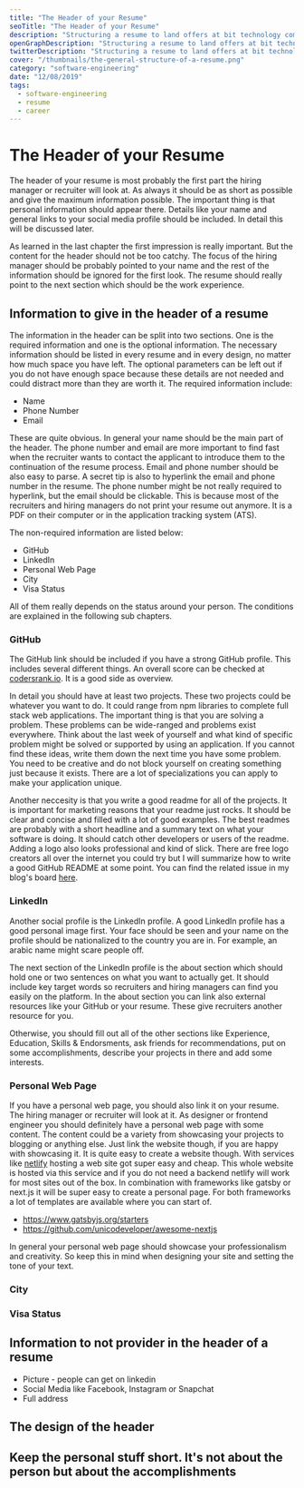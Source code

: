 ```yaml
---
title: "The Header of your Resume"
seoTitle: "The Header of your Resume"
description: "Structuring a resume to land offers at bit technology companies is hard. Follow this guide on how to structure the resume to make it appealing."
openGraphDescription: "Structuring a resume to land offers at bit technology companies is hard. Follow this guide on how to structure the resume to make it appealing."
twitterDescription: "Structuring a resume to land offers at bit technology companies is hard. Follow this guide on how to structure the resume to make it appealing."
cover: "/thumbnails/the-general-structure-of-a-resume.png"
category: "software-engineering"
date: "12/08/2019"
tags:
  - software-engineering
  - resume
  - career
---
```


# The Header of your Resume

The header of your resume is most probably the first part the hiring manager or recruiter will look at. As always it should be as short as possible and give the maximum information possible. The important thing is that personal information should appear there. Details like your name and general links to your social media profile should be included. In detail this will be discussed later.

As learned in the last chapter the first impression is really important. But the content for the header should not be too catchy. The focus of the hiring manager should be probably pointed to your name and the rest of the information should be ignored for the first look. The resume should really point to the next section which should be the work experience.

## Information to give in the header of a resume

The information in the header can be split into two sections. One is the required information and one is the optional information. The necessary information should be listed in every resume and in every design, no matter how much space you have left. The optional parameters can be left out if you do not have enough space because these details are not needed and could distract more than they are worth it. The required information include:

- Name
- Phone Number
- Email

These are quite obvious. In general your name should be the main part of the header. The phone number and email are more important to find fast when the recruiter wants to contact the applicant to introduce them to the continuation of the resume process. Email and phone number should be also easy to parse. A secret tip is also to hyperlink the email and phone number in the resume. The phone number might be not really required to hyperlink, but the email should be clickable. This is because most of the recruiters and hiring managers do not print your resume out anymore. It is a PDF on their computer or in the application tracking system (ATS).

The non-required information are listed below:

- GitHub
- LinkedIn
- Personal Web Page
- City
- Visa Status

All of them really depends on the status around your person. The conditions are explained in the following sub chapters.

### GitHub

The GitHub link should be included if you have a strong GitHub profile. This includes several different things. An overall score can be checked at [codersrank.io](https://codersrank.io). It is a good side as overview.

In detail you should have at least two projects. These two projects could be whatever you want to do. It could range from npm libraries to complete full stack web applications. The important thing is that you are solving a problem. These problems can be wide-ranged and problems exist everywhere. Think about the last week of yourself and what kind of specific problem might be solved or supported by using an application. If you cannot find these ideas, write them down the next time you have some problem. You need to be creative and do not block yourself on creating something just because it exists. There are a lot of specializations you can apply to make your application unique.

Another neccesity is that you write a good readme for all of the projects. It is important for marketing reasons that your readme just rocks. It should be clear and concise and filled with a lot of good examples. The best readmes are probably with a short headline and a summary text on what your software is doing. It should catch other developers or users of the readme. Adding a logo also looks professional and kind of slick. There are free logo creators all over the internet you could try but I will summarize how to write a good GitHub README at some point. You can find the related issue in my blog's board [here](https://github.com/igeligel/personal-site/issues/88).

### LinkedIn

Another social profile is the LinkedIn profile. A good LinkedIn profile has a good personal image first. Your face should be seen and your name on the profile should be nationalized to the country you are in. For example, an arabic name might scare people off.

The next section of the LinkedIn profile is the about section which should hold one or two sentences on what you want to actually get. It should include key target words so recruiters and hiring managers can find you easily on the platform. In the about section you can link also external resources like your GitHub or your resume. These give recruiters another resource for you.

Otherwise, you should fill out all of the other sections like Experience, Education, Skills & Endorsments, ask friends for recommendations, put on some accomplishments, describe your projects in there and add some interests.

### Personal Web Page

If you have a personal web page, you should also link it on your resume. The hiring manager or recruiter will look at it. As designer or frontend engineer you should definitely have a personal web page with some content. The content could be a variety from showcasing your projects to blogging or anything else. Just link the website though, if you are happy with showcasing it. It is quite easy to create a website though. With services like [netlify](https://www.netlify.com/) hosting a web site got super easy and cheap. This whole website is hosted via this service and if you do not need a backend netlify will work for most sites out of the box. In combination with frameworks like gatsby or next.js it will be super easy to create a personal page. For both frameworks a lot of templates are available where you can start of.

- https://www.gatsbyjs.org/starters
- https://github.com/unicodeveloper/awesome-nextjs

In general your personal web page should showcase your professionalism and creativity. So keep this in mind when designing your site and setting the tone of your text.

### City

### Visa Status

## Information to not provider in the header of a resume

- Picture - people can get on linkedin
- Social Media like Facebook, Instagram or Snapchat
- Full address

## The design of the header

## Keep the personal stuff short. It's not about the person but about the accomplishments
